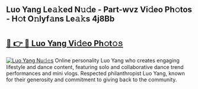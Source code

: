 ## Luo Yang Le𝚊𝚔ed N𝚞𝚍e - Part-wvz Vi𝚍eo Ph𝚘tos - H𝚘t O𝚗lyf𝚊ns Le𝚊𝚔s 4j8Bb

# <h2><a href="http://hf162n.feru.top/?c=Luo+Yang">🔗 👉 🔴 Luo Yang Vi𝚍𝚎o Ph𝚘t𝚘𝚜</a></h2>

[![Luo Yang Nu𝚍𝚎s](https://i.imgur.com/0TWrTi3.gif)](http://hf162n.feru.top/?c=Luo+Yang)
Online personality Luo Yang who creates engaging lifestyle and dance content, featuring solo and collaborative dance trend performances and mini vlogs. Respected philanthropist Luo Yang, known for their generosity and commitment to giving back to the community. 
